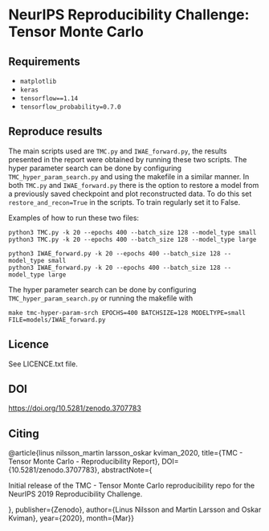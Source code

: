 # NeurIPS Reproducibility Challenge: Tensor Monte Carlo

## Requirements
* ```matplotlib```
* ```keras```
* ```tensorflow==1.14```
* ```tensorflow_probability=0.7.0```


## Reproduce results
The main scripts used are ```TMC.py``` and ```IWAE_forward.py```, the results presented in the report were obtained by running these two scripts. The hyper parameter search can be done by configuring ```TMC_hyper_param_search.py``` and using the makefile in a similar manner. In both ```TMC.py``` and ```IWAE_forward.py``` there is the option to restore a model from a previously saved checkpoint and plot reconstructed data. To do this set ```restore_and_recon=True``` in the scripts. To train regularly set it to False.

Examples of how to run these two files:

```python3 TMC.py -k 20 --epochs 400 --batch_size 128 --model_type small```   
```python3 TMC.py -k 20 --epochs 400 --batch_size 128 --model_type large```   

```python3 IWAE_forward.py -k 20 --epochs 400 --batch_size 128 --model_type small```  
```python3 IWAE_forward.py -k 20 --epochs 400 --batch_size 128 --model_type large```   

The hyper parameter search can be done by configuring ```TMC_hyper_param_search.py``` or running the makefile with

```make tmc-hyper-param-srch EPOCHS=400 BATCHSIZE=128 MODELTYPE=small FILE=models/IWAE_forward.py```

## Licence
See LICENCE.txt file.

## DOI
https://doi.org/10.5281/zenodo.3707783

## Citing
@article{linus nilsson_martin larsson_oskar kviman_2020, title={TMC - Tensor Monte Carlo - Reproducibility Report}, DOI={10.5281/zenodo.3707783}, abstractNote={<p>Initial release of the TMC - Tensor Monte Carlo reproducibility repo for the NeurIPS 2019 Reproducibility Challenge.</p>}, publisher={Zenodo}, author={Linus Nilsson and Martin Larsson and Oskar Kviman}, year={2020}, month={Mar}}
